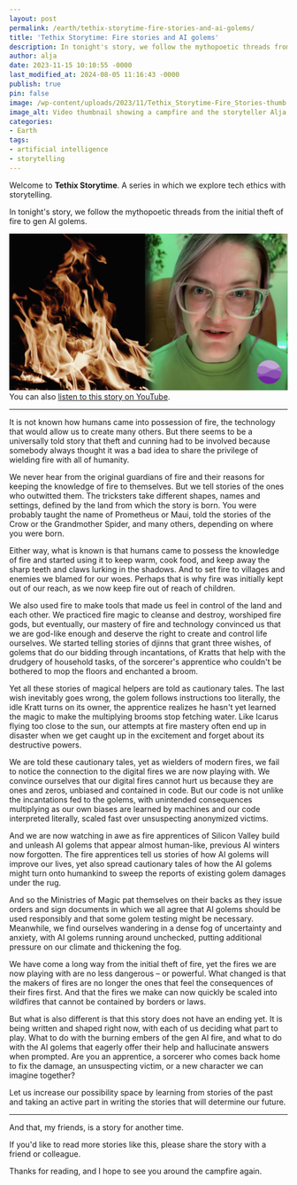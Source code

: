 ```yaml
---
layout: post
permalink: /earth/tethix-storytime-fire-stories-and-ai-golems/
title: 'Tethix Storytime: Fire stories and AI golems'
description: In tonight's story, we follow the mythopoetic threads from the initial theft of fire to gen AI golems.
author: alja
date: 2023-11-15 10:10:55 -0000
last_modified_at: 2024-08-05 11:16:43 -0000
publish: true
pin: false
image: /wp-content/uploads/2023/11/Tethix_Storytime-Fire_Stories-thumb.jpg
image_alt: Video thumbnail showing a campfire and the storyteller Alja
categories:
- Earth
tags:
- artificial intelligence
- storytelling
---
```

Welcome to **Tethix Storytime**. A series in which we explore tech ethics with storytelling.  
  
In tonight's story, we follow the mythopoetic threads from the initial theft of fire to gen AI golems.

[![Video thumbnail showing a campfire and the storyteller Alja](/wp-content/uploads/2023/11/Tethix_Storytime-Fire_Stories-thumb.jpg)](https://www.youtube.com/watch?v=_3ws0-DQ6WE)You can also [listen to this story on YouTube](https://www.youtube.com/watch?v=_3ws0-DQ6WE).

* * *

It is not known how humans came into possession of fire, the technology that would allow us to create many others. But there seems to be a universally told story that theft and cunning had to be involved because somebody always thought it was a bad idea to share the privilege of wielding fire with all of humanity.

We never hear from the original guardians of fire and their reasons for keeping the knowledge of fire to themselves. But we tell stories of the ones who outwitted them. The tricksters take different shapes, names and settings, defined by the land from which the story is born. You were probably taught the name of Prometheus or Maui, told the stories of the Crow or the Grandmother Spider, and many others, depending on where you were born.

Either way, what is known is that humans came to possess the knowledge of fire and started using it to keep warm, cook food, and keep away the sharp teeth and claws lurking in the shadows. And to set fire to villages and enemies we blamed for our woes. Perhaps that is why fire was initially kept out of our reach, as we now keep fire out of reach of children.

We also used fire to make tools that made us feel in control of the land and each other. We practiced fire magic to cleanse and destroy, worshiped fire gods, but eventually, our mastery of fire and technology convinced us that we are god-like enough and deserve the right to create and control life ourselves. We started telling stories of djinns that grant three wishes, of golems that do our bidding through incantations, of Kratts that help with the drudgery of household tasks, of the sorcerer's apprentice who couldn't be bothered to mop the floors and enchanted a broom.

Yet all these stories of magical helpers are told as cautionary tales. The last wish inevitably goes wrong, the golem follows instructions too literally, the idle Kratt turns on its owner, the apprentice realizes he hasn't yet learned the magic to make the multiplying brooms stop fetching water. Like Icarus flying too close to the sun, our attempts at fire mastery often end up in disaster when we get caught up in the excitement and forget about its destructive powers.

We are told these cautionary tales, yet as wielders of modern fires, we fail to notice the connection to the digital fires we are now playing with. We convince ourselves that our digital fires cannot hurt us because they are ones and zeros, unbiased and contained in code. But our code is not unlike the incantations fed to the golems, with unintended consequences multiplying as our own biases are learned by machines and our code interpreted literally, scaled fast over unsuspecting anonymized victims.

And we are now watching in awe as fire apprentices of Silicon Valley build and unleash AI golems that appear almost human-like, previous AI winters now forgotten. The fire apprentices tell us stories of how AI golems will improve our lives, yet also spread cautionary tales of how the AI golems might turn onto humankind to sweep the reports of existing golem damages under the rug.

And so the Ministries of Magic pat themselves on their backs as they issue orders and sign documents in which we all agree that AI golems should be used responsibly and that some golem testing might be necessary. Meanwhile, we find ourselves wandering in a dense fog of uncertainty and anxiety, with AI golems running around unchecked, putting additional pressure on our climate and thickening the fog.

We have come a long way from the initial theft of fire, yet the fires we are now playing with are no less dangerous – or powerful. What changed is that the makers of fires are no longer the ones that feel the consequences of their fires first. And that the fires we make can now quickly be scaled into wildfires that cannot be contained by borders or laws.

But what is also different is that this story does not have an ending yet. It is being written and shaped right now, with each of us deciding what part to play. What to do with the burning embers of the gen AI fire, and what to do with the AI golems that eagerly offer their help and hallucinate answers when prompted. Are you an apprentice, a sorcerer who comes back home to fix the damage, an unsuspecting victim, or a new character we can imagine together?

Let us increase our possibility space by learning from stories of the past and taking an active part in writing the stories that will determine our future.

* * *

And that, my friends, is a story for another time.  
  
If you'd like to read more stories like this, please share the story with a friend or colleague.  
  
Thanks for reading, and I hope to see you around the campfire again.
